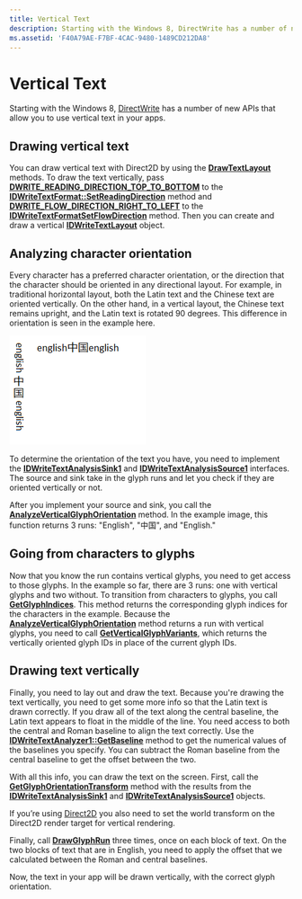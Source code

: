 ```yaml
---
title: Vertical Text
description: Starting with the Windows 8, DirectWrite has a number of new APIs that allow you to use vertical text in your apps.
ms.assetid: 'F40A79AE-F7BF-4CAC-9480-1489CD212DA8'
---
```


# Vertical Text

Starting with the Windows 8, [DirectWrite](direct-write-portal.md) has a number of new APIs that allow you to use vertical text in your apps.

## Drawing vertical text

You can draw vertical text with Direct2D by using the [**DrawTextLayout**](https://msdn.microsoft.com/library/windows/desktop/dd371913) methods. To draw the text vertically, pass [**DWRITE\_READING\_DIRECTION\_TOP\_TO\_BOTTOM**](dwrite-reading-direction.md) to the [**IDWriteTextFormat::SetReadingDirection**](idwritetextformat-setreadingdirection.md) method and [**DWRITE\_FLOW\_DIRECTION\_RIGHT\_TO\_LEFT**](dwrite-flow-direction.md) to the [**IDWriteTextFormatSetFlowDirection**](idwritetextformat-setflowdirection.md) method. Then you can create and draw a vertical [**IDWriteTextLayout**](idwritetextlayout.md) object.

## Analyzing character orientation

Every character has a preferred character orientation, or the direction that the character should be oriented in any directional layout. For example, in traditional horizontal layout, both the Latin text and the Chinese text are oriented vertically. On the other hand, in a vertical layout, the Chinese text remains upright, and the Latin text is rotated 90 degrees. This difference in orientation is seen in the example here.

![an image of english and chinese text in horizontal and vertical layouts.](images/vertical-text.png)

To determine the orientation of the text you have, you need to implement the [**IDWriteTextAnalysisSink1**](idwritetextanalysissink1.md) and [**IDWriteTextAnalysisSource1**](idwritetextanalysissource1.md) interfaces. The source and sink take in the glyph runs and let you check if they are oriented vertically or not.

After you implement your source and sink, you call the [**AnalyzeVerticalGlyphOrientation**](idwritetextanalyzer1-analyzeverticalglyphorientation.md) method. In the example image, this function returns 3 runs: "English", "中国", and "English."

## Going from characters to glyphs

Now that you know the run contains vertical glyphs, you need to get access to those glyphs. In the example so far, there are 3 runs: one with vertical glyphs and two without. To transition from characters to glyphs, you call [**GetGlyphIndices**](idwritefontface-getglyphindices.md). This method returns the corresponding glyph indices for the characters in the example. Because the [**AnalyzeVerticalGlyphOrientation**](idwritetextanalyzer1-analyzeverticalglyphorientation.md) method returns a run with vertical glyphs, you need to call [**GetVerticalGlyphVariants**](idwritefontface1-getverticalglyphvariants.md), which returns the vertically oriented glyph IDs in place of the current glyph IDs.

## Drawing text vertically

Finally, you need to lay out and draw the text. Because you're drawing the text vertically, you need to get some more info so that the Latin text is drawn correctly. If you draw all of the text along the central baseline, the Latin text appears to float in the middle of the line. You need access to both the central and Roman baseline to align the text correctly. Use the [**IDWriteTextAnalyzer1::GetBaseline**](idwritetextanalyzer1-getbaseline.md) method to get the numerical values of the baselines you specify. You can subtract the Roman baseline from the central baseline to get the offset between the two.

With all this info, you can draw the text on the screen. First, call the [**GetGlyphOrientationTransform**](idwritetextanalyzer1-getglyphorientationtransform.md) method with the results from the [**IDWriteTextAnalysisSink1**](idwritetextanalysissink1.md) and [**IDWriteTextAnalysisSource1**](idwritetextanalysissource1.md) objects.

If you’re using [Direct2D](rendering-by-using-direct2d.md) you also need to set the world transform on the Direct2D render target for vertical rendering.

Finally, call [**DrawGlyphRun**](idwritebitmaprendertarget-drawglyphrun.md) three times, once on each block of text. On the two blocks of text that are in English, you need to apply the offset that we calculated between the Roman and central baselines.

Now, the text in your app will be drawn vertically, with the correct glyph orientation.

 

 




